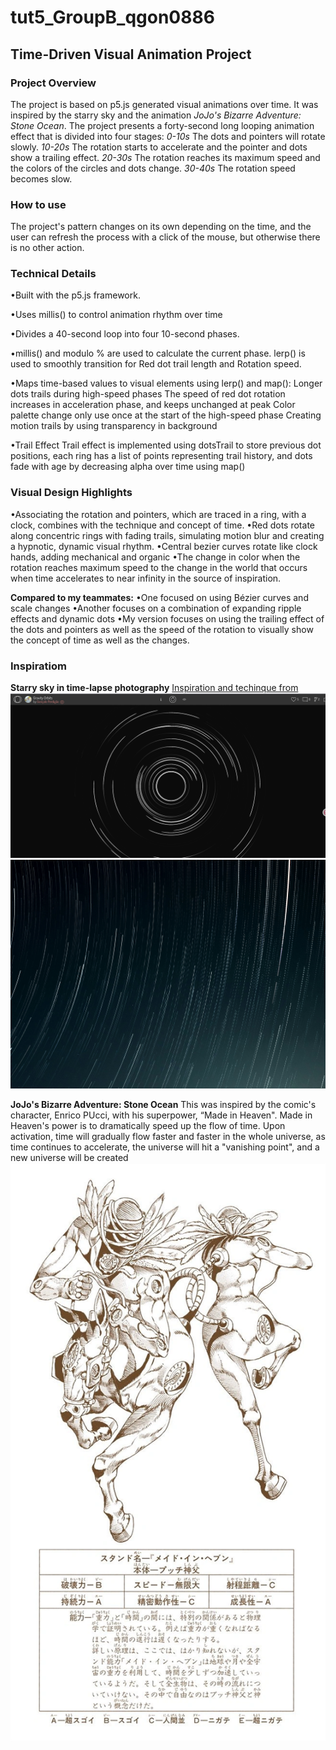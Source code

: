 # tut5_GroupB_qgon0886
## Time-Driven Visual Animation Project
### Project Overview
The project is based on p5.js generated visual animations over time. It was inspired by the starry sky and the animation *JoJo's Bizarre Adventure: Stone Ocean*.
The project presents a forty-second long looping animation effect that is divided into four stages:
*0-10s*
The dots and pointers will rotate slowly.
*10-20s*
The rotation starts to accelerate and the pointer and dots show a trailing effect.
*20-30s*
The rotation reaches its maximum speed and the colors of the circles and dots change.
*30-40s*
The rotation speed becomes slow.

### How to use
The project's pattern changes on its own depending on the time, and the user can refresh the process with a click of the mouse, but otherwise there is no other action.

### Technical Details
•Built with the p5.js framework.

•Uses millis() to control animation rhythm over time

•Divides a 40-second loop into four 10-second phases.

•millis() and modulo % are used to calculate the current phase.
lerp() is used to smoothly transition for Red dot trail length and Rotation speed.

•Maps time-based values to visual elements using lerp() and map():
Longer dots trails during high-speed phases
The speed of red dot rotation increases in acceleration phase, and keeps unchanged at peak
Color palette change only use once at the start of the high-speed phase
Creating motion trails by using transparency in background

•Trail Effect
Trail effect is implemented using dotsTrail to store previous dot positions, each ring has a list of points representing trail history, and dots fade with age by decreasing alpha over time using map()

### Visual Design Highlights
•Associating the rotation and pointers, which are traced in a ring, with a clock, combines with the technique and concept of time.
•Red dots rotate along concentric rings with fading trails, simulating motion blur and creating a hypnotic, dynamic visual rhythm.
•Central bezier curves rotate like clock hands, adding mechanical and organic
•The change in color when the rotation reaches maximum speed to the change in the world that occurs when time accelerates to near infinity in the source of inspiration.

**Compared to my teammates:**
•One focused on using Bézier curves and scale changes
•Another focuses on a combination of expanding ripple effects and dynamic dots
•My version focuses on using the trailing effect of the dots and pointers as well as the speed of the rotation to visually show the concept of time as well as the changes.

### Inspiratiom
**Starry sky in time-lapse photography**
[Inspiration and techinque from](https://openprocessing.org/sketch/2490402)
![Inspiration](Inspiration1.png)
![Inspiration2](ujjwal-chettri-A3XeAawYEVk-unsplash.jpg)

**JoJo's Bizarre Adventure: Stone Ocean**
This was inspired by the comic's character, Enrico PUcci, with his superpower, “Made in Heaven". Made in Heaven's power is to dramatically speed up the flow of time. Upon activation, time will gradually flow faster and faster in the whole universe, as time continues to accelerate, the universe will hit a "vanishing point", and a new universe will be created
![Made in Heaven](MIH_Stats.webp)